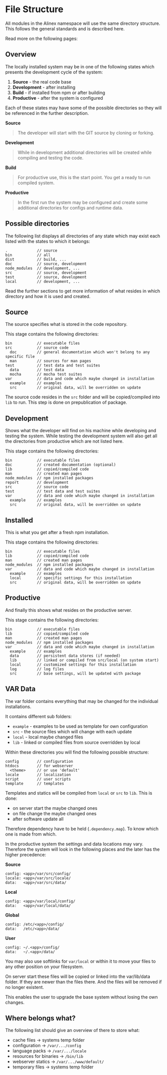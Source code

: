 # File Structure

All modules in the Alinex namespace will use the same directory structure.
This follows the general standards and is described here.

Read more on the following pages:


## Overview

The locally installed system may be in one of the following states which
presents the development cycle of the system:

1. **Source** - the real code base
2. **Development** - after installing
3. **Build** - if installed from npm or after building
4. **Productive** - after the system is configured

Each of these states may have some of the possible directories so they will
be referenced in the further description.

**Source**

> The developer will start with the GIT source by cloning or forking.

**Development**

> While in development additional directories will be created while compiling and
> testing the code.

**Build**

> For productive use, this is the start point. You get a ready to run compiled
> system.

**Productive**

> In the first run the system may be configured and create some additional
> directories for configs and runtime data.


## Possible directories

The following list displays all directories of any state which may exist each
listed with the states to which it belongs:

    .             // source
    bin           // all
    dist          // build, ...
    doc           // source, development
    node_modules  // development, ...
    src           // source, development
    test          // source, development
    local         // development, ...

Read the further sections to get more information of what resides in which
directory and how it is used and created.


## Source

The source specifies what is stored in the code repository.

This stage contains the following directories:

``` text
bin           // executable files
src           // source code
  doc         // general documentation which won't belong to any specific file
  man         // sources for man pages
test          // test data and test suites
  data        // test data
  mocha       // mocha test suites
var           // data and code which maybe changed in installation
  example     // examples
  src         // original data, will be overridden on update
```

The source code resides in the `src` folder and will be copied/compiled into
`lib` to run. This step is done on prepublication of package.


Development
-------------------------------------------------

Shows what the developer will find on his machine while developing and testing
the system. While testing the development system will also get all the
directories from productive which are not listed here.

This stage contains the following directories:

``` text
bin           // executable files
doc           // created documentation (optional)
lib           // copied/compiled code
man           // created man pages
node_modules  // npm installed packages
report        // development
src           // source code
test          // test data and test suites
var           // data and code which maybe changed in installation
  example     // examples
  src         // original data, will be overridden on update
```


Installed
-------------------------------------------------

This is what you get after a fresh npm installation.

This stage contains the following directories:

``` text
bin           // executable files
lib           // copied/compiled code
man           // created man pages
node_modules  // npm installed packages
var           // data and code which maybe changed in installation
  example     // examples
  local       // specific settings for this installation
  src         // original data, will be overridden on update
```


Productive
-------------------------------------------------

And finally this shows what resides on the productive server.

This stage contains the following directories:

``` text
bin           // executable files
lib           // copied/compiled code
man           // created man pages
node_modules  // npm installed packages
var           // data and code which maybe changed in installation
  example     // examples
  data        // persistent data stores (if needed)
  lib         // linked or compiled from src/local (on system start)
  local       // customized settings for this installation
  log         // log files
  src         // base settings, will be updated with package
```

VAR Data
-------------------------------------------------
The var folder contains everything that may be changed for the individual
installations.

It contains different sub folders:

- `example` - examples to be used as template for own configuration
- `src` - the source files which will change with each update
- `local` - local maybe changed files
- `lib` - linked or compiled files from source overridden by local

Within these directories you will find the following possible structure:

``` text
config        // configuration
htdocs        // for webserver
  <theme>     // or use 'default'
locale        // localization
script        // user scripts
template      // templates
```

Templates and statics will be compiled from `local` or `src` to `lib`. This is done:

- on server start the maybe changed ones
- on file change the maybe changed ones
- after software update all

Therefore dependency have to be held (`.dependency.map`). To know which one is
made from which.

In the productive system the settings and data locations may vary. Therefore
the system will look in the following places and the later has the higher precedence:

__Source__

    config: <app>/var/src/config/
    locale: <app>/var/src/locale/
    data:   <app>/var/src/data/

__Local__

    config: <app>/var/local/config/
    data:   <app>/var/local/data/

__Global__

    config: /etc/<app>/config/
    data:   /etc/<app>/data/

__User__

    config: ~/.<app>/config/
    data:   ~/.<app>/data/

You may also use softlinks for `var/local` or within it to move your files to
any other position on your filesystem.

On server start these files will be copied or linked into the var/lib/data
folder. If they are newer than the files there. And the files will be removed
if no longer existent.

This enables the user to upgrade the base system without losing the own changes.


Where belongs what?
-------------------------------------------------
The following list should give an overview of there to store what:

- cache files -> systems temp folder
- configuration -> `/var/.../config`
- language packs -> `/var/.../locale`
- resources for binaries -> `/bin/lib`
- webserver statics -> `/var/.../www/default/`
- temporary files -> systems temp folder
